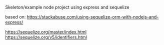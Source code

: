 Skeleton/example node project using express and sequelize

based on:
https://stackabuse.com/using-sequelize-orm-with-nodejs-and-express/


https://sequelize.org/master/index.html
https://sequelize.org/v5/identifiers.html
